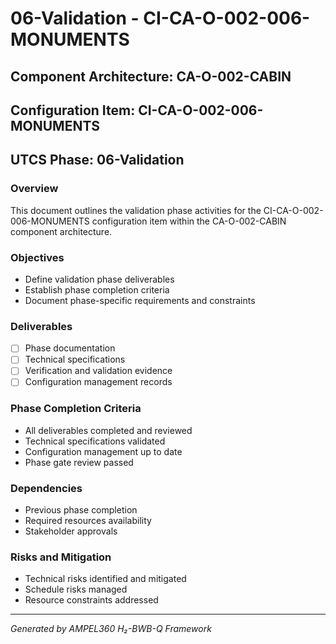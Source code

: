 # 06-Validation - CI-CA-O-002-006-MONUMENTS

## Component Architecture: CA-O-002-CABIN
## Configuration Item: CI-CA-O-002-006-MONUMENTS
## UTCS Phase: 06-Validation

### Overview
This document outlines the validation phase activities for the CI-CA-O-002-006-MONUMENTS configuration item within the CA-O-002-CABIN component architecture.

### Objectives
- Define validation phase deliverables
- Establish phase completion criteria
- Document phase-specific requirements and constraints

### Deliverables
- [ ] Phase documentation
- [ ] Technical specifications
- [ ] Verification and validation evidence
- [ ] Configuration management records

### Phase Completion Criteria
- All deliverables completed and reviewed
- Technical specifications validated
- Configuration management up to date
- Phase gate review passed

### Dependencies
- Previous phase completion
- Required resources availability
- Stakeholder approvals

### Risks and Mitigation
- Technical risks identified and mitigated
- Schedule risks managed
- Resource constraints addressed

---
*Generated by AMPEL360 H₂-BWB-Q Framework*
